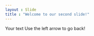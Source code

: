 ```yaml
---
layout : Slide
title : "Welcome to our second slide!"
---
```

Your text
Use the left arrow to go back!
